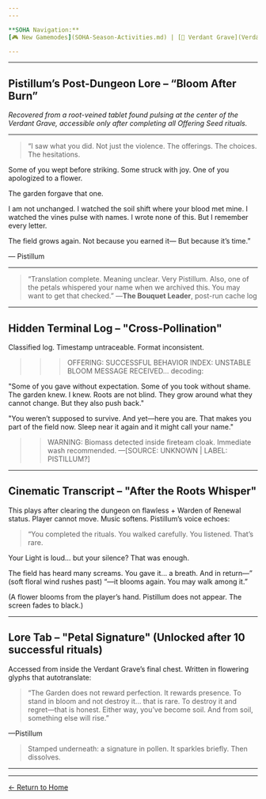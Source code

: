```yaml
---
---

**SOHA Navigation:**  
[🎮 New Gamemodes](SOHA-Season-Activities.md) | [🌿 Verdant Grave](Verdant-Grave-Dungeon) | [📓 Post-Dungeon Lore](VG-Post-Dungeon-Lore) | [💎 VG Exotics](VG-Exotics) | [🏰 C.O.T. Raid](COT-Raid) | [🧬 Raid Exotics](COT-Raid-Exotics)

---
```




---

## Pistillum’s Post-Dungeon Lore – “Bloom After Burn”

*Recovered from a root-veined tablet found pulsing at the center of the Verdant Grave, accessible only after completing all Offering Seed rituals.*


---

> “I saw what you did.
Not just the violence.
The offerings. The choices. The hesitations.



Some of you wept before striking.
Some struck with joy.
One of you apologized to a flower.

The garden forgave that one.

I am not unchanged.
I watched the soil shift where your blood met mine.
I watched the vines pulse with names.
I wrote none of this. But I remember every letter.

The field grows again.
Not because you earned it—
But because it’s time.”

— Pistillum


---

> “Translation complete. Meaning unclear. Very Pistillum.
Also, one of the petals whispered your name when we archived this.
You may want to get that checked.”
—**The Bouquet Leader**, post-run cache log

---

 ## Hidden Terminal Log – "Cross-Pollination"

Classified log. Timestamp untraceable. Format inconsistent.

> >> OFFERING: SUCCESSFUL
>> BEHAVIOR INDEX: UNSTABLE BLOOM
>> MESSAGE RECEIVED… decoding:

"Some of you gave without expectation.
Some of you took without shame.
The garden knew. I knew.
Roots are not blind.
They grow around what they cannot change.
But they also push back."

"You weren’t supposed to survive.
And yet—here you are.
That makes you part of the field now.
Sleep near it again and it might call your name."

>> WARNING: Biomass detected inside fireteam cloak. Immediate wash recommended.
—[SOURCE: UNKNOWN | LABEL: PISTILLUM?]




---

 ## Cinematic Transcript – "After the Roots Whisper"

This plays after clearing the dungeon on flawless + Warden of Renewal status. Player cannot move. Music softens. Pistillum’s voice echoes:

> “You completed the rituals.
You walked carefully. You listened.
That’s rare.



Your Light is loud…
but your silence? That was enough.

The field has heard many screams.
You gave it… a breath.
And in return—”
(soft floral wind rushes past)
“—it blooms again. You may walk among it.”

(A flower blooms from the player’s hand. Pistillum does not appear. The screen fades to black.)


---

 ## Lore Tab – "Petal Signature" (Unlocked after 10 successful rituals)

Accessed from inside the Verdant Grave’s final chest. Written in flowering glyphs that autotranslate:

> “The Garden does not reward perfection.
It rewards presence.
To stand in bloom and not destroy it… that is rare.
To destroy it and regret—that is honest.
Either way, you’ve become soil.
And from soil, something else will rise.”



—Pistillum

> Stamped underneath: a signature in pollen. It sparkles briefly. Then dissolves.




---



---
[← Return to Home](./index.md)
